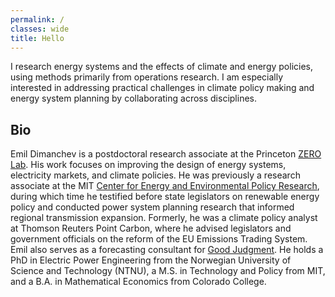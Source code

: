 ```yaml
---
permalink: /
classes: wide
title: Hello
---
```

I research energy systems and the effects of climate and energy policies, using methods primarily from operations research. I am especially interested in addressing practical challenges in climate policy making and energy system planning by collaborating across disciplines. 

## Bio

Emil Dimanchev is a postdoctoral research associate at the Princeton [ZERO Lab](https://zero.lab.princeton.edu/mission-people/emil-dimanchev/). His work focuses on improving the design of energy systems, electricity markets, and climate policies. He was previously a research associate at the MIT [Center for Energy and Environmental Policy Research](https://ceepr.mit.edu/people/dimanchev-emil/), during which time he testified before state legislators on renewable energy policy and conducted power system planning research that informed regional transmission expansion. Formerly, he was a climate policy analyst at Thomson Reuters Point Carbon, where he advised legislators and government officials on the reform of the EU Emissions Trading System. Emil also serves as a forecasting consultant for [Good Judgment](https://goodjudgment.com). He holds a PhD in Electric Power Engineering from the Norwegian University of Science and Technology (NTNU), a M.S. in Technology and Policy from MIT, and a B.A. in Mathematical Economics from Colorado College. 
